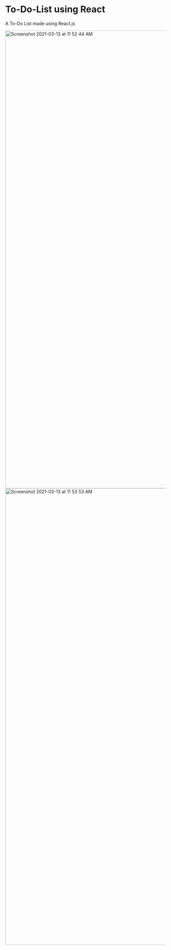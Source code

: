 # To-Do-List using React

A To-Do List made using React.js

<img width="1439" alt="Screenshot 2021-03-13 at 11 52 44 AM" src="https://user-images.githubusercontent.com/80120667/111021537-18b8fc00-83f3-11eb-8e66-658e09c5a249.png">

<img width="1436" alt="Screenshot 2021-03-13 at 11 53 53 AM" src="https://user-images.githubusercontent.com/80120667/111021542-22dafa80-83f3-11eb-94d8-9fd395f7702f.png">
